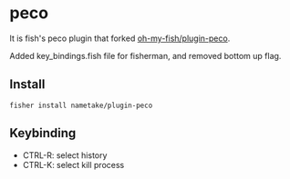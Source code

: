 # peco

It is fish's peco plugin that forked [oh-my-fish/plugin-peco](https://github.com/oh-my-fish/plugin-peco).

Added key_bindings.fish file for fisherman, and removed bottom up flag.

## Install
```
fisher install nametake/plugin-peco
```

## Keybinding
* CTRL-R: select history
* CTRL-K: select kill process

